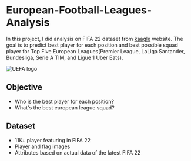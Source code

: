 # European-Football-Leagues-Analysis

In this project, I did analysis on FIFA 22 dataset from [kaagle](https://www.kaggle.com/datasets/juniorverli/fifa-22-all-normal-players-from-ultimate-team?select=all_players.csv) website. The goal is to predict best player for each position and best possible squad player for Top Five European Leagues(Premier League, LaLiga Santander, Bundesliga, Serie A TIM, and Ligue 1 Uber Eats).

![UEFA logo](https://user-images.githubusercontent.com/102453318/173183409-3673db46-2569-41c1-aaae-be7a923251f0.png)

## Objective

- Who is the best player for each position?
- What's the best european league squad?

## Dataset
- 11K+ player featuring in FIFA 22
- Player and flag images
- Attributes based on actual data of the latest FIFA 22
